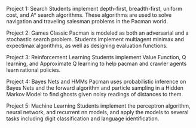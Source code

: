 Project 1: Search
Students implement depth-first, breadth-first, uniform cost, and A* search algorithms. These algorithms are used to solve navigation and traveling salesman problems in the Pacman world.

Project 2: Games
Classic Pacman is modeled as both an adversarial and a stochastic search problem. Students implement multiagent minimax and expectimax algorithms, as well as designing evaluation functions.

Project 3: Reinforcement Learning
Students implement Value Function, Q learning, and Approximate Q learning to help pacman and crawler agents learn rational policies.

Project 4: Bayes Nets and HMMs
Pacman uses probabilistic inference on Bayes Nets and the forward algorithm and particle sampling in a Hidden Markov Model to find ghosts given noisy readings of distances to them.

Project 5: Machine Learning
Students implement the perceptron algorithm, neural network, and recurrent nn models, and apply the models to several tasks including digit classification and language identification.

